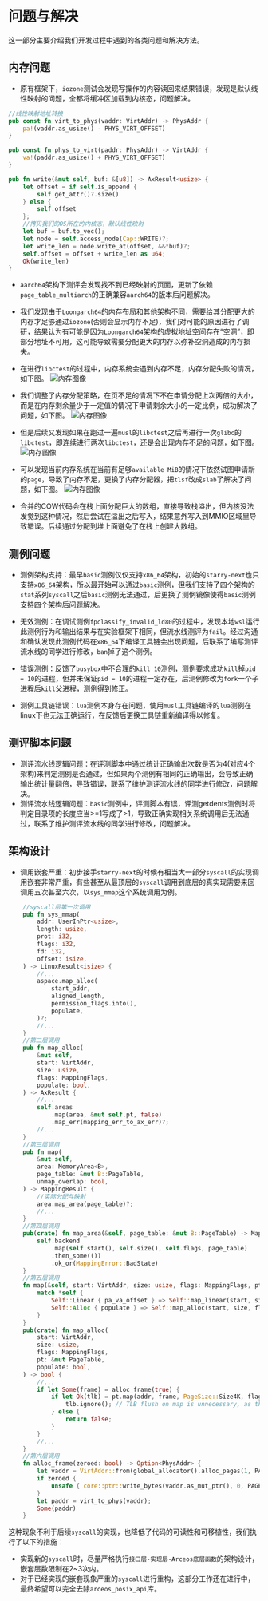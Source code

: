 # 问题与解决

这一部分主要介绍我们开发过程中遇到的各类问题和解决方法。


## 内存问题


- 原有框架下，`iozone`测试会发现写操作的内容读回来结果错误，发现是默认线性映射的问题，全都将缓冲区加载到内核态，问题解决。

```rust
//线性映射地址转换
pub const fn virt_to_phys(vaddr: VirtAddr) -> PhysAddr {
    pa!(vaddr.as_usize() - PHYS_VIRT_OFFSET)
}

pub const fn phys_to_virt(paddr: PhysAddr) -> VirtAddr {
    va!(paddr.as_usize() + PHYS_VIRT_OFFSET)
}

pub fn write(&mut self, buf: &[u8]) -> AxResult<usize> {
    let offset = if self.is_append {
        self.get_attr()?.size()
    } else {
        self.offset
    };
    //拷贝我们的OS所在的内核态，默认线性映射
    let buf = buf.to_vec();
    let node = self.access_node(Cap::WRITE)?;
    let write_len = node.write_at(offset, &&*buf)?;
    self.offset = offset + write_len as u64;
    Ok(write_len)
}
```

- `aarch64`架构下测评会发现找不到已经映射的页面，更新了依赖`page_table_multiarch`的正确兼容`aarch64`的版本后问题解决。

- 我们发现由于`Loongarch64`的内存布局和其他架构不同，需要给其分配更大的内存才足够通过`iozone`(否则会显示内存不足)，我们对可能的原因进行了调研，结果认为有可能是因为`Loongarch64`架构的虚拟地址空间存在“空洞”，即部分地址不可用，这可能导致需要分配更大的内存以弥补空洞造成的内存损失。

- 在进行`libctest`的过程中，内存系统会遇到内存不足，内存分配失败的情况，如下图。
![内存图像](../../images/memory_size_plot.png)
- 我们调整了内存分配策略，在页不足的情况下不在申请分配上次两倍的大小，而是在内存剩余量少于一定值的情况下申请剩余大小的一定比例，成功解决了问题，如下图。
![内存图像](../../images/memory_size_plot_new_allocation.png)
- 但是后续又发现如果在跑过一遍`musl`的`libctest`之后再进行一次`glibc`的`libctest`，即连续进行两次`libctest`，还是会出现内存不足的问题，如下图。
![内存图像](../../images/memory_size_plot_double_patch.png)
- 可以发现当前内存系统在当前有足够`available MiB`的情况下依然试图申请新的`page`，导致了内存不足，更换了内存分配器，把`tlsf`改成`slab`了解决了问题，如下图。
![内存图像](../../images/memory_size_plot_new_fs.png)

- 合并的COW代码会在栈上面分配巨大的数组，直接导致栈溢出，但内核没法发觉到这种情况，然后尝试在溢出之后写入，结果意外写入到MMIO区域里导致错误。后续通过分配到堆上面避免了在栈上创建大数组。


## 测例问题

- 测例架构支持：最早`basic`测例仅仅支持`x86_64`架构，初始的`starry-next`也只支持`x86_64`架构，所以最开始可以通过`basic`测例，但我们支持了四个架构的`stat`系列`syscall`之后`basic`测例无法通过，后更换了测例镜像使得`basic`测例支持四个架构后问题解决。

- 无效测例：在调试测例`fpclassify_invalid_ld80`的过程中，发现本地`wsl`运行此测例行为和输出结果与在实验框架下相同，但流水线测评为`fail`。经过沟通和确认发现此测例代码在`x86_64`下编译工具链会出现问题，后联系了编写测评流水线的同学进行修改，`ban`掉了这个测例。

- 错误测例：反馈了`busybox`中不合理的`kill 10`测例，测例要求成功`kill`掉`pid = 10`的进程，但并未保证`pid = 10`的进程一定存在，后测例修改为`fork`一个子进程后`kill`父进程，测例得到修正。

- 测例工具链错误：`lua`测例本身存在问题，使用`musl`工具链编译的`lua`测例在linux下也无法正确运行，在反馈后更换工具链重新编译得以修复。

## 测评脚本问题
- 测评流水线逻辑问题：在评测脚本中通过统计正确输出次数是否为4(对应4个架构)来判定测例是否通过，但如果两个测例有相同的正确输出，会导致正确输出统计量翻倍，导致错误，联系了维护测评流水线的同学进行修改，问题解决。
- 测评流水线逻辑问题：`basic`测例中，评测脚本有误，评测getdents测例时将判定目录项的长度应当>=1写成了>1，导致正确实现相关系统调用后无法通过，联系了维护测评流水线的同学进行修改，问题解决。

## 架构设计

- 调用嵌套严重：初步接手`starry-next`的时候有相当大一部分`syscall`的实现调用嵌套非常严重，有些甚至从最顶层的`syscall`调用到底层的真实现需要来回调用五次甚至六次，以`sys_mmap`这个系统调用为例。


```rust   
    //syscall层第一次调用
    pub fn sys_mmap(
        addr: UserInPtr<usize>,
        length: usize,
        prot: i32,
        flags: i32,
        fd: i32,
        offset: isize,
    ) -> LinuxResult<isize> {
        //...
        aspace.map_alloc(
            start_addr,
            aligned_length,
            permission_flags.into(),
            populate,
        )?;
        //...
    }
    //第二层调用
    pub fn map_alloc(
        &mut self,
        start: VirtAddr,
        size: usize,
        flags: MappingFlags,
        populate: bool,
    ) -> AxResult {
        //...
        self.areas
            .map(area, &mut self.pt, false)
            .map_err(mapping_err_to_ax_err)?;
        //...
    }
    //第三层调用
    pub fn map(
        &mut self,
        area: MemoryArea<B>,
        page_table: &mut B::PageTable,
        unmap_overlap: bool,
    ) -> MappingResult {
        //实际分配与映射
        area.map_area(page_table)?;
        //...
    }
    //第四层调用
    pub(crate) fn map_area(&self, page_table: &mut B::PageTable) -> MappingResult {
        self.backend
            .map(self.start(), self.size(), self.flags, page_table)
            .then_some(())
            .ok_or(MappingError::BadState)
    }
    //第五层调用
    fn map(&self, start: VirtAddr, size: usize, flags: MappingFlags, pt: &mut PageTable) -> bool {
        match *self {
            Self::Linear { pa_va_offset } => Self::map_linear(start, size, flags, pt, pa_va_offset),
            Self::Alloc { populate } => Self::map_alloc(start, size, flags, pt, populate),
        }
    }
    pub(crate) fn map_alloc(
        start: VirtAddr,
        size: usize,
        flags: MappingFlags,
        pt: &mut PageTable,
        populate: bool,
    ) -> bool {
        //...
        if let Some(frame) = alloc_frame(true) {
            if let Ok(tlb) = pt.map(addr, frame, PageSize::Size4K, flags) {
                tlb.ignore(); // TLB flush on map is unnecessary, as there are no outdated mappings.
            } else {
                return false;
            }
        }
        //...
    }
    //第六层调用
    fn alloc_frame(zeroed: bool) -> Option<PhysAddr> {
        let vaddr = VirtAddr::from(global_allocator().alloc_pages(1, PAGE_SIZE_4K).ok()?);
        if zeroed {
            unsafe { core::ptr::write_bytes(vaddr.as_mut_ptr(), 0, PAGE_SIZE_4K) };
        }
        let paddr = virt_to_phys(vaddr);
        Some(paddr)
    }
```

这种现象不利于后续`syscall`的实现，也降低了代码的可读性和可移植性，我们执行了以下的措施：

- 实现新的`syscall`时，尽量严格执行`接口层-实现层-Arceos底层函数`的架构设计，嵌套层数限制在2~3次内。
- 对于已经实现的嵌套现象严重的`syscall`进行重构，这部分工作还在进行中，最终希望可以完全去除`arceos_posix_api`库。
